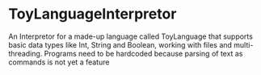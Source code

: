 # ToyLanguageInterpretor
An Interpretor for a made-up language called ToyLanguage that supports basic data types like Int, String and Boolean, working with files and multi-threading.
Programs need to be hardcoded because parsing of text as commands is not yet a feature
